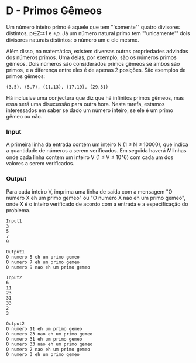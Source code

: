 # D - Primos Gêmeos 

Um número inteiro primo é aquele que tem "'somente"' quatro divisores distintos, p∈Z:±1 e ±𝑝. 
Já um número natural primo tem "'unicamente"' dois divisores naturais distintos: o número um e ele mesmo.

Além disso, na matemática, existem diversas outras propriedades advindas dos números primos. Uma delas, por exemplo, são os números primos gêmeos. 
Dois números são considerados primos gêmeos se ambos são primos, e a diferença entre eles é de apenas 2 posições. São exemplos de primos gêmeos:

~~~~
(3,5), (5,7), (11,13), (17,19), (29,31)
~~~~

Há inclusive uma conjectura que diz que há infinitos primos gêmeos, mas essa será uma disucussão para outra hora. Nesta tarefa, estamos interessados em saber se dado um número inteiro, se ele é um primo gêmeo ou não.

### **Input**
A primeira linha da entrada contém um inteiro N (1 ≤ N ≤ 10000), que indica a quantidade de números a serem verificados. 
Em seguida haverá 𝑁 linhas onde cada linha contem um inteiro V (1 ≤ V ≤ 10^6) com cada um dos valores a serem verificados.

### **Output**
Para cada inteiro V, imprima uma linha de saída com a mensagem "O numero X eh um primo gemeo" ou "O numero X nao eh um primo gemeo", onde X é o inteiro verificado de acordo com a entrada e a especificação do problema.

~~~
Input1
3
5
7
9
~~~

~~~
Output1
O numero 5 eh um primo gemeo
O numero 7 eh um primo gemeo
O numero 9 nao eh um primo gemeo
~~~

~~~
Input2
6
11
23
31
33
2
3
~~~

~~~
Output2
O numero 11 eh um primo gemeo
O numero 23 nao eh um primo gemeo
O numero 31 eh um primo gemeo
O numero 33 nao eh um primo gemeo
O numero 2 nao eh um primo gemeo
O numero 3 eh um primo gemeo
~~~
